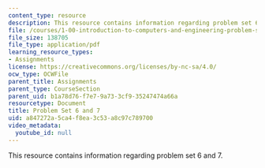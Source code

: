 ```yaml
---
content_type: resource
description: This resource contains information regarding problem set 6 and 7.
file: /courses/1-00-introduction-to-computers-and-engineering-problem-solving-spring-2012/a847272a5ca4f8ea3c53a8c97c789700_MIT1_00S12_PS_6and7.pdf
file_size: 138705
file_type: application/pdf
learning_resource_types:
- Assignments
license: https://creativecommons.org/licenses/by-nc-sa/4.0/
ocw_type: OCWFile
parent_title: Assignments
parent_type: CourseSection
parent_uid: b1a78d76-f7e7-9a73-3cf9-35247474a66a
resourcetype: Document
title: Problem Set 6 and 7
uid: a847272a-5ca4-f8ea-3c53-a8c97c789700
video_metadata:
  youtube_id: null
---
```

This resource contains information regarding problem set 6 and 7.